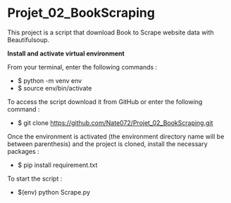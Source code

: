 # Projet_02_BookScraping

This project is a script that download Book to Scrape website data with Beautifulsoup.

**Install and activate virtual environment**

From your terminal, enter the following commands :
* $ python -m venv env
* $ source env/bin/activate

To access the script download it from GitHub or enter the following command :
* $ git clone https://github.com/Nate072/Projet_02_BookScraping.git

Once the environment is activated (the environment directory name will be between parenthesis) and the project is cloned, install the necessary packages :
* $ pip install requirement.txt

To start the script :
* $(env) python Scrape.py
